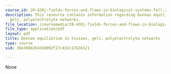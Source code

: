 ```yaml
---
course_id: 20-430j-fields-forces-and-flows-in-biological-systems-fall-2015
description: This resource contains information regarding Donnan equilibrium in tissues,
  gels, polyelectrolyte networks.
file_location: /coursemedia/20-430j-fields-forces-and-flows-in-biological-systems-fall-2015/38e30882b43dd092f27c432c17b36121_MIT20_430JF15_Lecture12.pdf
file_type: application/pdf
layout: pdf
title: Donnan equilibrium in tissues, gels, polyelectrolyte networks
type: course
uid: 38e30882b43dd092f27c432c17b36121

---
```

None